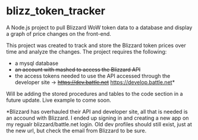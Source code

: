 # blizz_token_tracker
A Node.js project to pull Blizzard WoW token data to a database and display a graph of price changes on the front-end.

This project was created to track and store the Blizzard token prices over time and analyze the changes. The project requires the following:
- a mysql database
- ~~an account with mashed to access the Blizzard API~~
- the access tokens needed to use the API accessed through the developer site -> ~~https://dev.battle.net~~ https://develop.battle.net*

Will be adding the stored procedures and tables to the code section in a future update. Live example to come soon.

*Blizzard has overhauled their API and developer site, all that is needed is an accound with Blizzard. I ended up signing in and creating a new app on my regualr blizzard/battle.net login. Old dev profiles should still exist, just at the new url, but check the email from Blizzard to be sure.
